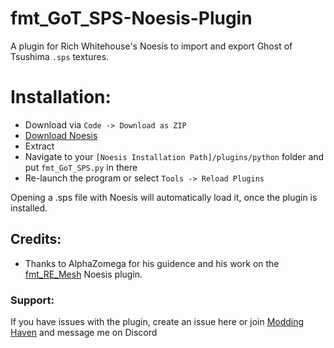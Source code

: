# fmt_GoT_SPS-Noesis-Plugin
A plugin for Rich Whitehouse's Noesis to import and export Ghost of Tsushima `.sps` textures.

# Installation:
- Download via `Code -> Download as ZIP`
- [Download Noesis](https://www.richwhitehouse.com/index.php?content=inc_projects.php&showproject=91)
- Extract
- Navigate to your `[Noesis Installation Path]/plugins/python` folder and put `fmt_GoT_SPS.py` in there
- Re-launch the program or select `Tools -> Reload Plugins`

Opening a .sps file with Noesis will automatically load it, once the plugin is installed.

## Credits:
- Thanks to AlphaZomega for his guidence and his work on the [fmt_RE_Mesh](https://github.com/alphazolam/fmt_RE_MESH-Noesis-Plugin) Noesis plugin.
### Support:
If you have issues with the plugin, create an issue here or join [Modding Haven](https://discord.gg/modding-haven-718224210270617702) and message me on Discord
